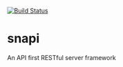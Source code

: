 [![Build Status](https://travis-ci.org/jflitton/snapi.svg?branch=master)](https://travis-ci.org/jflitton/snapi)

# snapi
An API first RESTful server framework
